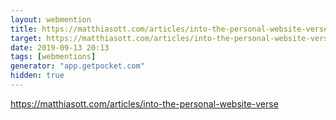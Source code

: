 ```yaml
---
layout: webmention
title: https://matthiasott.com/articles/into-the-personal-website-verse
target: https://matthiasott.com/articles/into-the-personal-website-verse
date: 2019-09-13 20:13
tags: [webmentions]
generator: "app.getpocket.com"
hidden: true
---
```


https://matthiasott.com/articles/into-the-personal-website-verse